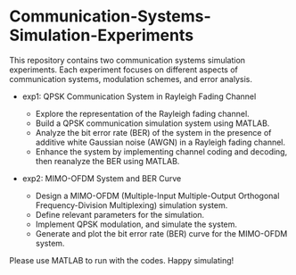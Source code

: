 # Communication-Systems-Simulation-Experiments
This repository contains two communication systems simulation experiments. Each experiment focuses on different aspects of communication systems, modulation schemes, and error analysis.

* exp1: QPSK Communication System in Rayleigh Fading Channel
  * Explore the representation of the Rayleigh fading channel.
  * Build a QPSK communication simulation system using MATLAB.
  * Analyze the bit error rate (BER) of the system in the presence of additive white Gaussian noise (AWGN) in a Rayleigh fading channel.
  * Enhance the system by implementing channel coding and decoding, then reanalyze the BER using MATLAB.
 
* exp2: MIMO-OFDM System and BER Curve
  * Design a MIMO-OFDM (Multiple-Input Multiple-Output Orthogonal Frequency-Division Multiplexing) simulation system.
  * Define relevant parameters for the simulation.
  * Implement QPSK modulation, and simulate the system.
  * Generate and plot the bit error rate (BER) curve for the MIMO-OFDM system.
 
Please use MATLAB to run with the codes. Happy simulating!
